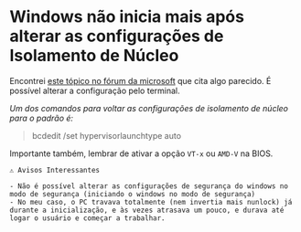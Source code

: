 # Windows não inicia mais após alterar as configurações de Isolamento de Núcleo

Encontrei [este tópico no fórum da microsoft](https://learn.microsoft.com/pt-br/answers/questions/3170612/o-meu-computador-n-o-inicia-ap-s-ativar-a-op-o-de?forum=windows-all&referrer=answers) que cita algo parecido.
É possível alterar a configuração pelo terminal.

*Um dos comandos para voltar as configurações de isolamento de núcleo para o padrão é:*
> bcdedit /set hypervisorlaunchtype auto

Importante também, lembrar de ativar a opção `VT-x` ou `AMD-V` na BIOS.



```
⚠️ Avisos Interessantes

- Não é possível alterar as configurações de segurança do windows no modo de segurança (iniciando o windows no modo de segurança)
- No meu caso, o PC travava totalmente (nem invertia mais nunlock) já durante a inicialização, e às vezes atrasava um pouco, e durava até logar o usuário e começar a trabalhar.
```
